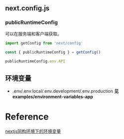 # 
## next.config.js
### publicRuntimeConfig
可以在服务端和客户端获取。
```js
import getConfig from 'next/config'

const { publicRuntimeConfig } = getConfig()

publicRuntimeConfig.env.API
```

## 环境变量
- .env/.env.local/.env.development/.env.production
**见examples/environment-variables-app**
# Reference
[nextjs同构环境下的环境变量](https://zhuanlan.zhihu.com/p/165465497)
